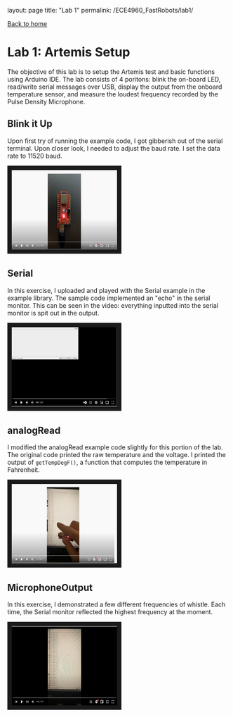 layout: page
title: "Lab 1"
permalink: /ECE4960_FastRobots/lab1/

[Back to home](https://jojoliangs.github.io/ECE4960_FastRobots/ "ECE 4960 - Jojo Liang - Home")

# Lab 1: Artemis Setup
The objective of this lab is to setup the Artemis test and basic functions using Arduino IDE. The lab consists of 4 poritons: blink the on-board LED, read/write serial messages over USB, display the output from the onboard temperature sensor, and measure the loudest frequency recorded by the Pulse Density Microphone.

## Blink it Up
Upon first try of running the example code, I got gibberish out of the serial terminal. Upon closer look, I needed to adjust the baud rate. I set the data rate to 11520 baud.  

<a href="http://www.youtube.com/watch?feature=player_embedded&v=eadPQF2dCEc
" target="_blank"><img src="assets/img/lab1/lab1-1_thumbnail.PNG" 
alt="LINK TO BLINK IT UP DEMO " width="240" height="180" border="10" /></a>

## Serial
In this exercise, I uploaded and played with the Serial example in the example library. The sample code implemented an "echo" in the serial monitor. This can be seen in the video: everything inputted into the serial monitor is spit out in the output. 

<a href="http://www.youtube.com/watch?feature=player_embedded&v=xdYVA7F4jBg
" target="_blank"><img src="assets/img/lab1/lab1-2_thumbnail.PNG" 
alt="LINK TO SERIAL DEMO " width="240" height="180" border="10" /></a>

## analogRead
I modified the analogRead example code slightly for this portion of the lab. The original code printed the raw temperature and the voltage. I printed the output of `getTempDegF()`, a function that computes the temperature in Fahrenheit.

<a href="http://www.youtube.com/watch?feature=player_embedded&v=r0MlJ71Jgh8
" target="_blank"><img src="assets/img/lab1/lab1-3_thumbnail.PNG" 
alt="LINK TO ANALOGREAD DEMO " width="240" height="180" border="10" /></a>

## MicrophoneOutput
In this exercise, I demonstrated a few different frequencies of whistle. Each time, the Serial monitor reflected the highest frequency at the moment.  

<a href="http://www.youtube.com/watch?feature=player_embedded&v=ODJzT7hk7tw
" target="_blank"><img src="assets/img/lab1/lab1-4_thumbnail.PNG" 
alt="LINK TO MICROPHONEOUTPUT DEMO " width="240" height="180" border="10" /></a>